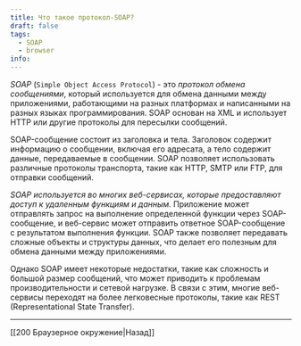 ```yaml
---
title: Что такое протокол-SOAP?
draft: false
tags:
  - SOAP
  - browser
info:
---
```

_SOAP_ (`Simple Object Access Protocol`) - это _протокол обмена сообщениями_, который используется для обмена данными между приложениями, работающими на разных платформах и написанными на разных языках программирования. SOAP основан на XML и использует HTTP или другие протоколы для пересылки сообщений.

SOAP-сообщение состоит из заголовка и тела. Заголовок содержит информацию о сообщении, включая его адресата, а тело содержит данные, передаваемые в сообщении. SOAP позволяет использовать различные протоколы транспорта, такие как HTTP, SMTP или FTP, для отправки сообщений.

_SOAP используется во многих веб-сервисах, которые предоставляют доступ к удаленным функциям и данным._ Приложение может отправлять запрос на выполнение определенной функции через SOAP-сообщение, и веб-сервис может отправить ответное SOAP-сообщение с результатом выполнения функции. SOAP также позволяет передавать сложные объекты и структуры данных, что делает его полезным для обмена данными между приложениями.

Однако SOAP имеет некоторые недостатки, такие как сложность и большой размер сообщений, что может приводить к проблемам производительности и сетевой нагрузке. В связи с этим, многие веб-сервисы переходят на более легковесные протоколы, такие как REST (Representational State Transfer).

---

[[200 Браузерное окружение|Назад]]